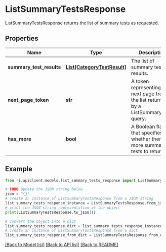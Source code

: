 # ListSummaryTestsResponse

ListSummaryTestsResponse returns the list of summary tests as requested.

## Properties

Name | Type | Description | Notes
------------ | ------------- | ------------- | -------------
**summary_test_results** | [**List[CategoryTestResult]**](CategoryTestResult.md) | The list of summary test results. | [optional] 
**next_page_token** | **str** | A token representing the next page from the list returned by a ListSummaryTests query. | [optional] 
**has_more** | **bool** | A Boolean flag that specifies whether there are more summary tests to return. | [optional] 

## Example

```python
from ri.apiclient.models.list_summary_tests_response import ListSummaryTestsResponse

# TODO update the JSON string below
json = "{}"
# create an instance of ListSummaryTestsResponse from a JSON string
list_summary_tests_response_instance = ListSummaryTestsResponse.from_json(json)
# print the JSON string representation of the object
print(ListSummaryTestsResponse.to_json())

# convert the object into a dict
list_summary_tests_response_dict = list_summary_tests_response_instance.to_dict()
# create an instance of ListSummaryTestsResponse from a dict
list_summary_tests_response_from_dict = ListSummaryTestsResponse.from_dict(list_summary_tests_response_dict)
```
[[Back to Model list]](../README.md#documentation-for-models) [[Back to API list]](../README.md#documentation-for-api-endpoints) [[Back to README]](../README.md)

